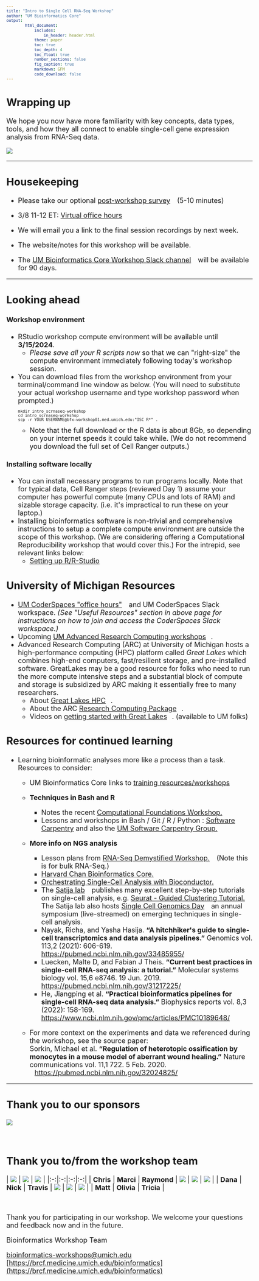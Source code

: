 ```yaml
---
title: "Intro to Single Cell RNA-Seq Workshop"
author: "UM Bioinformatics Core"
output:
        html_document:
            includes:
                in_header: header.html
            theme: paper
            toc: true
            toc_depth: 4
            toc_float: true
            number_sections: false
            fig_caption: true
            markdown: GFM
            code_download: false
---
```


<style type="text/css">

body, td {
   font-size: 18px;
}
code.r{
  font-size: 12px;
}
pre {
  font-size: 12px
}

a.external {
    background: url(images/external-link.png) center right no-repeat;
    padding-right: 13px;
}
</style>

## Wrapping up

We hope you now have more familiarity with key concepts, data types, tools, and how they all
connect to enable single-cell gene expression analysis from RNA-Seq data.

![](images/wayfinder/wayfinder_workshop_wrap_up.png)

---

## Housekeeping

- Please take our optional <a class="external" href="https://forms.gle/mafY39iccNRoEAVZ8" target="_blank">post-workshop survey</a> (5-10 minutes)

- 3/8 11-12 ET: <a class="external" href="https://forms.gle/tJ1fSR4fPgcpPKws5" target="_blank">Virtual office hours</a>

- We will email you a link to the final session recordings by next week.

- The website/notes for this workshop will be available.

- The <a class="external" href="https://umbioinfcoreworkshops.slack.com" target="_blank">UM Bioinformatics Core Workshop Slack channel</a> will be available
for 90 days.

---

## Looking ahead

#### Workshop environment
- RStudio workshop compute environment will be available until **3/15/2024**.
  - _Please save all your R scripts now_ so that we can "right-size" the compute environment immediately following today's workshop session.
- You can download files from the workshop environment from your terminal/command line window as below. 
  (You will need to substitute your actual workshop username and type workshop password when prompted.)
  ```
  mkdir intro_scrnaseq-workshop
  cd intro_scrnaseq-workshop
  scp -r YOUR_USERNAME@bfx-workshop01.med.umich.edu:"ISC_R*" .
  ```
  - Note that the full download or the R data is about 8Gb, so depending on your internet 
    speeds it could take while. (We do not recommend you download the full set of Cell 
    Ranger outputs.)

#### Installing software locally
  - You can install necessary programs to run programs locally. Note
    that for typical data, Cell Ranger steps (reviewed Day 1) assume your 
    computer has powerful compute (many CPUs and lots of RAM) and sizable 
    storage capacity. (i.e. it's impractical to run these on your laptop.)
  - Installing bioinformatics software is non-trivial and comprehensive instructions
    to setup a complete compute environment are outside the scope of this workshop.
    (We are considering offering a Computational Reproducibility workshop that
    would cover this.) For the intrepid, see relevant links below:
    - [Setting up R/R-Studio](workshop_setup/setup_instructions_advanced.html)


## University of Michigan Resources
- <a class="external" href="https://datascience.isr.umich.edu/events/coderspaces/" target="_blank">UM CoderSpaces "office hours"</a> and UM CoderSpaces Slack workspace. _(See "Useful Resources" section in above page for instructions on how to join and access the CoderSpaces Slack workspace.)_
- Upcoming <a class="external" href="https://arc.umich.edu/events/" target="_blank">UM Advanced Research Computing workshops</a>.
- Advanced Research Computing (ARC) at University of Michigan hosts a
  high-performance computing (HPC) platform called _Great Lakes_ which combines
  high-end computers, fast/resilient storage, and pre-installed software.
  GreatLakes may be a good resource for folks who need to run the more compute
  intensive steps and a substantial block of compute and storage is subsidized
  by ARC making it essentially free to many researchers.
  - About <a class="external" href="https://arc.umich.edu/greatlakes/" target="_blank">Great Lakes HPC</a>.
  - About the ARC <a class="external" href="https://arc.umich.edu/umrcp/" target="_blank">Research Computing Package</a>.
  - Videos on <a class="external" href="https://www.mivideo.it.umich.edu/channel/ARC-TS%2BTraining/181860561/" target="_blank">getting started with Great Lakes</a>. (available to UM folks)


## Resources for continued learning
  - Learning bioinformatic analyses more like a process than a task. Resources 
    to consider:
    - UM Bioinformatics Core links to <a class="external" href="https://brcf.medicine.umich.edu/cores/bioinformatics-core/training/" target="_blank">training resources/workshops</a>
    - **Techniques in Bash and R**
      - Notes the recent <a class="external"
        href="https://umich-brcf-bioinf.github.io/workshop-computational-foundations/main/html/" target="_blank">
        Computational Foundations Workshop.</a>
      - Lessons and workshops in Bash / Git / R / Python : <a href="https://software-carpentry.org/lessons/" target="_blank">
        Software Carpentry</a> and also the <a class="external" href="https://umcarpentries.org/" target="_blank">
        UM Software Carpentry Group.</a>

    - **More info on NGS analysis**
      - Lesson plans from <a class="external" 
        href="https://umich-brcf-bioinf.github.io/workshop-computational-foundations/main/html/" target="_blank">
        RNA-Seq Demystified Workshop.</a> (Note this is for bulk RNA-Seq.)
      - <a class="external" href="https://hbctraining.github.io/main/" target="_blank">Harvard Chan Bioinformatics Core.</a>
      - <a class="external" href="https://bioconductor.org/books/3.12/OSCA/index.html" target="_blank">Orchestrating Single-Cell Analysis 
        with Bioconductor.</a>
      - The <a class="external" href="https://satijalab.org/">Satija lab</a> publishes many excellent step-by-step tutorials on single-cell
        analysis, e.g. <a class="external" href="https://satijalab.org/seurat/articles/pbmc3k_tutorial" target="_blank">
        Seurat - Guided Clustering Tutorial.</a> The Satija lab also hosts <a class="external" href="https://satijalab.org/scgd24/">
        Single Cell Genomics Day</a> an annual symposium (live-streamed) on emerging techniques in single-cell analysis.
      - Nayak, Richa, and Yasha Hasija. **“A hitchhiker's guide to single-cell transcriptomics and data analysis pipelines.”** 
        Genomics vol. 113,2 (2021): 606-619.<br/>
        https://pubmed.ncbi.nlm.nih.gov/33485955/
      - Luecken, Malte D, and Fabian J Theis. **“Current best practices in single-cell RNA-seq analysis: a tutorial.”**
        Molecular systems biology vol. 15,6 e8746. 19 Jun. 2019.<br/>
        https://pubmed.ncbi.nlm.nih.gov/31217225/
      - He, Jiangping et al. **“Practical bioinformatics pipelines for single-cell RNA-seq data analysis.”**
        Biophysics reports vol. 8,3 (2022): 158-169.<br/>
        https://www.ncbi.nlm.nih.gov/pmc/articles/PMC10189648/

    - For more context on the experiments and data we referenced during the workshop, see the source paper: <br/>
      Sorkin, Michael et al. **“Regulation of heterotopic ossification by monocytes in a mouse model of aberrant wound healing.”**
      Nature communications vol. 11,1 722. 5 Feb. 2020.<br/>
      <a class="external" href="https://pubmed.ncbi.nlm.nih.gov/32024825/" target="_blank">https://pubmed.ncbi.nlm.nih.gov/32024825/</a>


---

## Thank you to our sponsors

![](images/workshop_intro/sponsor_logos.png)

<br/>

## Thank you to/from the workshop team
| ![](images/headshots/headshot_cgates.jpg) | ![](images/headshots/headshot_mbradenb.jpg) | ![](images/headshots/headshot_rcavalca.jpg) |
|:-:|:-:|:-:|:-:|
| **Chris** | **Marci** | **Raymond** |
![](images/headshots/headshot_damki.jpg) | ![](images/headshots/headshot_ncarruth.jpg) | ![](images/headshots/headshot_trsaari.jpg) |
| **Dana** | **Nick** | **Travis** |
![](images/headshots/headshot_mkdohert.jpg) | ![](images/headshots/headshot_okoues.jpg) | ![](images/headshots/headshot_phillipa.jpg) |
| **Matt** | **Olivia** | **Tricia** |

<br/>



Thank you for participating in our workshop. We welcome your questions and feedback now and in the future.

Bioinformatics Workshop Team

[bioinformatics-workshops@umich.edu](mailto:bioinformatics-workshops@umich.edu) <br/>
[https://brcf.medicine.umich.edu/bioinformatics](https://brcf.medicine.umich.edu/bioinformatics)
